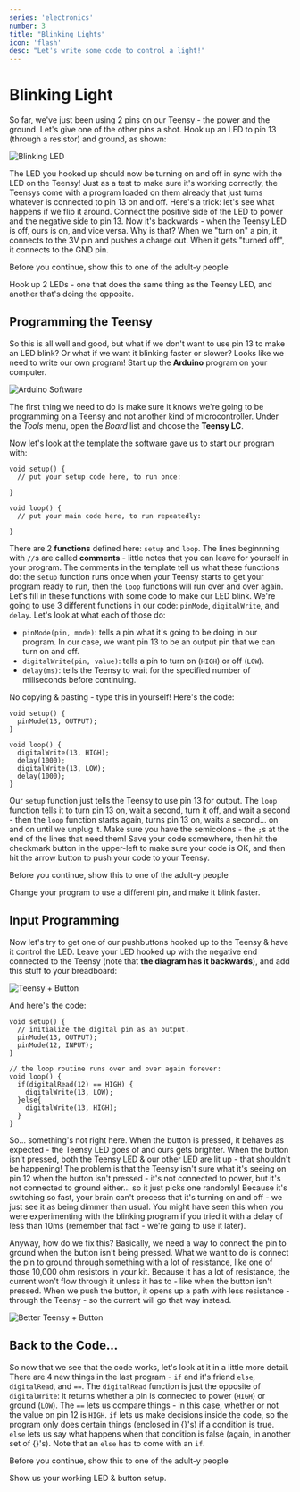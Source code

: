 ```yaml
---
series: 'electronics'
number: 3
title: "Blinking Lights"
icon: 'flash'
desc: "Let's write some code to control a light!"
---
```

# Blinking Light

So far, we've just been using 2 pins on our Teensy - the power and the ground.  Let's give one of the other pins a shot.  Hook up an LED to pin 13 (through a resistor) and ground, as shown:

![Blinking LED](/img/08-blink.png)

The LED you hooked up should now be turning on and off in sync with the LED on the Teensy!  Just as a test to make sure it's working correctly, the Teensys come with a program loaded on them already that just turns whatever is connected to pin 13 on and off.  Here's a trick: let's see what happens if we flip it around.  Connect the positive side of the LED to power and the negative side to pin 13.  Now it's backwards - when the Teensy LED is off, ours is on, and vice versa.  Why is that?  When we "turn on" a pin, it connects to the 3V pin and pushes a charge out.  When it gets  "turned off", it connects to the GND pin.

<div class="panel panel-primary">
<div class="panel-heading">Before you continue, show this to one of the adult-y people</div>
  <div class="panel-body" markdown="1">

Hook up 2 LEDs - one that does the same thing as the Teensy LED, and another that's doing the opposite.

</div>
</div>

## Programming the Teensy

So this is all well and good, but what if we don't want to use pin 13 to make an LED blink?  Or what if we want it blinking faster or slower?  Looks like we need to write our own program!  Start up the **Arduino** program on your computer.

![Arduino Software](/img/arduino.png)

The first thing we need to do is make sure it knows we're going to be programming on a Teensy and not another kind of microcontroller.  Under the *Tools* menu, open the *Board* list and choose the **Teensy LC**.

Now let's look at the template the software gave us to start our program with:

~~~~
void setup() {
  // put your setup code here, to run once:

}

void loop() {
  // put your main code here, to run repeatedly:

}
~~~~

There are 2 **functions** defined here: `setup` and `loop`.  The lines beginnning with `//`s are called **comments** - little notes that you can leave for yourself in your program.  The comments in the template tell us what these functions do:  the `setup` function runs once when your Teensy starts to get your program ready to run, then the `loop` functions will run over and over again.  Let's fill in these functions with some code to make our LED blink.  We're going to use 3 different functions in our code: `pinMode`, `digitalWrite`, and `delay`.  Let's look at what each of those do:

* `pinMode(pin, mode)`: tells a pin what it's going to be doing in our program.  In our case, we want pin 13 to be an output pin that we can turn on and off.
* `digitalWrite(pin, value)`: tells a pin to turn on (`HIGH`) or off (`LOW`).
* `delay(ms)`: tells the Teensy to wait for the specified number of miliseconds before continuing.

No copying & pasting - type this in yourself!  Here's the code:

~~~~
void setup() {
  pinMode(13, OUTPUT);
}

void loop() {
  digitalWrite(13, HIGH);  
  delay(1000);
  digitalWrite(13, LOW);
  delay(1000);
}
~~~~

Our `setup` function just tells the Teensy to use pin 13 for output.  The `loop` function tells it to turn pin 13 on, wait a second, turn it off, and wait a second - then the `loop` function starts again, turns pin 13 on, waits a second... on and on until we unplug it.  Make sure you have the semicolons - the `;`s at the end of the lines that need them! Save your code somewhere, then hit the checkmark button in the upper-left to make sure your code is OK, and then hit the arrow button to push your code to your Teensy.

<div class="panel panel-primary">
<div class="panel-heading">Before you continue, show this to one of the adult-y people</div>
  <div class="panel-body" markdown="1">

Change your program to use a different pin, and make it blink faster.

</div>
</div>

## Input Programming

Now let's try to get one of our pushbuttons hooked up to the Teensy & have it control the LED.  Leave your LED hooked up with the negative end connected to the Teensy (note that **the diagram has it backwards**), and add this stuff to your breadboard:

![Teensy + Button](/img/09-button.png)

And here's the code:

~~~~
void setup() {
  // initialize the digital pin as an output.
  pinMode(13, OUTPUT);
  pinMode(12, INPUT);
}

// the loop routine runs over and over again forever:
void loop() {
  if(digitalRead(12) == HIGH) {
    digitalWrite(13, LOW);
  }else{
    digitalWrite(13, HIGH);
  }
}
~~~~

So... something's not right here.  When the button is pressed, it behaves as expected - the Teensy LED goes of and ours gets brighter.  When the button isn't pressed, both the Teensy LED & our other LED are lit up - that shouldn't be happening!  The problem is that the Teensy isn't sure what it's seeing on pin 12 when the button isn't pressed - it's not connected to power, but it's not connected to ground either... so it just picks one randomly!  Because it's switching so fast, your brain can't process that it's turning on and off - we just see it as being dimmer than usual.  You might have seen this when you were experimenting with the blinking program if you tried it with a delay of less than 10ms (remember that fact - we're going to use it later).  

Anyway, how do we fix this?  Basically, we need a way to connect the pin to ground when the button isn't being pressed.  What we want to do is connect the pin to ground through something with a lot of resistance, like one of those 10,000 ohm resistors in your kit.  Because it has a lot of resistance, the current won't flow through it unless it has to - like when the button isn't pressed.  When we push the button, it opens up a path with less resistance - through the Teensy - so the current will go that way instead.  

![Better Teensy + Button](/img/09a-button.png)

## Back to the Code...

So now that we see that the code works, let's look at it in a little more detail.  There are 4 new things in the last program - `if` and it's friend `else`, `digitalRead`, and `==`.  The `digitalRead` function is just the opposite of `digitalWrite`: it returns whether a pin is connected to power (`HIGH`) or ground (`LOW`).  The `==` lets us compare things - in this case, whether or not the value on pin 12 is `HIGH`.  `if` lets us make decisions inside the code, so the program only does certain things (enclosed in {}'s) if a condition is true.  `else` lets us say what happens when that condition is false (again, in another set of {}'s).  Note that an `else` has to come with an `if`.


<div class="panel panel-primary">
<div class="panel-heading">Before you continue, show this to one of the adult-y people</div>
  <div class="panel-body" markdown="1">

Show us your working LED & button setup.

</div>
</div>

